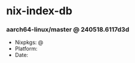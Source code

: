 # nix-index-db
### aarch64-linux/master @ 240518.6117d3d
- Nixpkgs: @[](https://github.com/NixOS/nixpkgs/commit/6117d3d5c9793c3d78884b80b2915a8ca2db2fdc)
- Platform: 
- Date: 
